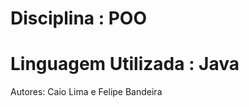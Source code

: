 <title>Atividade Continuada</title>

<h1>Disciplina : POO</h1>
<h1>Linguagem Utilizada : Java</h1>

Autores: Caio Lima e Felipe Bandeira
